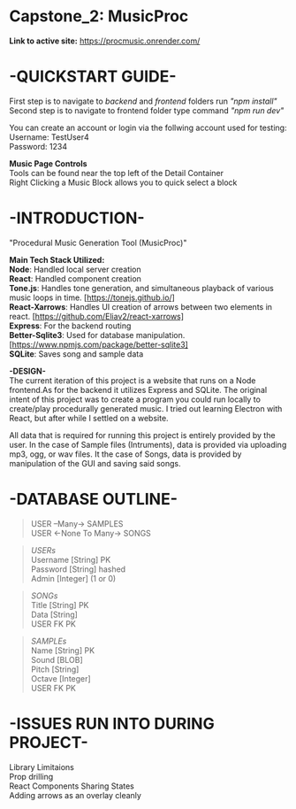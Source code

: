 
# Capstone_2: MusicProc  
**Link to active site:** https://procmusic.onrender.com/  
  
**-QUICKSTART GUIDE-**  
======================================  
First step is to navigate to *backend* and *frontend* folders run *"npm install"*  
Second step is to navigate to frontend folder type command *"npm run dev"*  
  
You can create an account or login via the follwing account used for testing:  
Username: TestUser4  
Password: 1234  

**Music Page Controls**  
Tools can be found near the top left of the Detail Container  
Right Clicking a Music Block allows you to quick select a block  
  
  
**-INTRODUCTION-**  
======================================  
"Procedural Music Generation Tool (MusicProc)"  
  
**Main Tech Stack Utilized:**  
**Node**: Handled local server creation  
**React**: Handled component creation  
**Tone.js**: Handles tone generation, and simultaneous playback of various music loops in time. [https://tonejs.github.io/]  
**React-Xarrows**: Handles UI creation of arrows between two elements in react. [https://github.com/Eliav2/react-xarrows]  
**Express**: For the backend routing  
**Better-Sqlite3**: Used for database manipulation. [https://www.npmjs.com/package/better-sqlite3]  
**SQLite**: Saves song and sample data  
  
**-DESIGN-**  
The current iteration of this project is a website that runs on a Node frontend.As for the backend it utilizes Express and SQLite. The original intent of this project was to create a program you could run locally to create/play procedurally generated music. I tried out learning Electron with React, but after while I settled on a website.  
  
All data that is required for running this project is entirely provided by the user. In the case of Sample files (Intruments), data is provided via uploading mp3, ogg, or wav files. It the case of Songs, data is provided by manipulation of the GUI and saving said songs.  
  
**-DATABASE OUTLINE-**  
======================================
>USER –Many→ SAMPLES  
>USER ←None To Many→ SONGS  

>*USERs*    
>Username [String] PK  
>Password [String] hashed  
>Admin [Integer] (1 or 0)  

>*SONGs*    
>Title [String] PK  
>Data [String]  
>USER FK PK  

>*SAMPLEs*      
>Name [String] PK  
>Sound [BLOB]  
>Pitch [String]  
>Octave [Integer]  
>USER FK PK  

  
**-ISSUES RUN INTO DURING PROJECT-**
======================================
Library Limitaions   
Prop drilling    
React Components Sharing States  
Adding arrows as an overlay cleanly  

